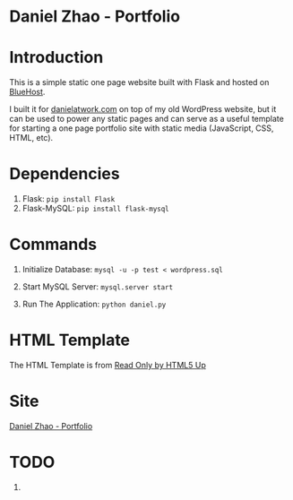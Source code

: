 Daniel Zhao - Portfolio
=======================

# Introduction

This is a simple static one page website built with Flask and hosted on [BlueHost](https://bluehost.com).

I built it for [danielatwork.com](http://danielatwork.com) on top of my old WordPress website, but it can be used to power any static pages and can serve as a useful template for starting a one page portfolio site with static media (JavaScript, CSS, HTML, etc).

# Dependencies

1. Flask: `pip install Flask`
2. Flask-MySQL: `pip install flask-mysql`

# Commands

1. Initialize Database: `mysql -u -p test < wordpress.sql`

2. Start MySQL Server: `mysql.server start`

3. Run The Application: `python daniel.py`

# HTML Template

The HTML Template is from [Read Only by HTML5 Up](http://html5up.net/read-only)

# Site

[Daniel Zhao - Portfolio](http://danielatwork.com)

# TODO

1.